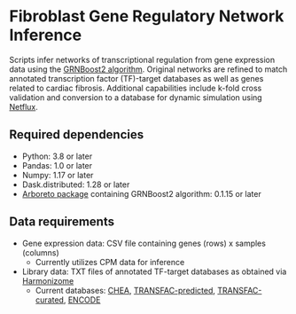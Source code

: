 # Fibroblast Gene Regulatory Network Inference

Scripts infer networks of transcriptional regulation from gene expression data using the [GRNBoost2 algorithm](https://arboreto.readthedocs.io/en/latest/algorithms.html). Original networks are refined to match annotated transcription factor (TF)-target databases as well as genes related to cardiac fibrosis. Additional capabilities include k-fold cross validation and conversion to a database for dynamic simulation using [Netflux](https://github.com/saucermanlab/Netflux).

## Required dependencies

- Python: 3.8 or later
- Pandas: 1.0 or later
- Numpy: 1.17 or later
- Dask.distributed: 1.28 or later
- [Arboreto package](https://arboreto.readthedocs.io/) containing GRNBoost2 algorithm: 0.1.15 or later

## Data requirements

- Gene expression data: CSV file containing genes (rows) x samples (columns)
  - Currently utilizes CPM data for inference
- Library data: TXT files of annotated TF-target databases as obtained via [Harmonizome](https://maayanlab.cloud/Harmonizome/download)
  - Current databases: [CHEA](https://maayanlab.cloud/Harmonizome/dataset/CHEA+Transcription+Factor+Targets), [TRANSFAC-predicted](https://maayanlab.cloud/Harmonizome/dataset/TRANSFAC+Predicted+Transcription+Factor+Targets), [TRANSFAC-curated](https://maayanlab.cloud/Harmonizome/dataset/TRANSFAC+Curated+Transcription+Factor+Targets), [ENCODE](https://maayanlab.cloud/Harmonizome/dataset/ENCODE+Transcription+Factor+Targets)
